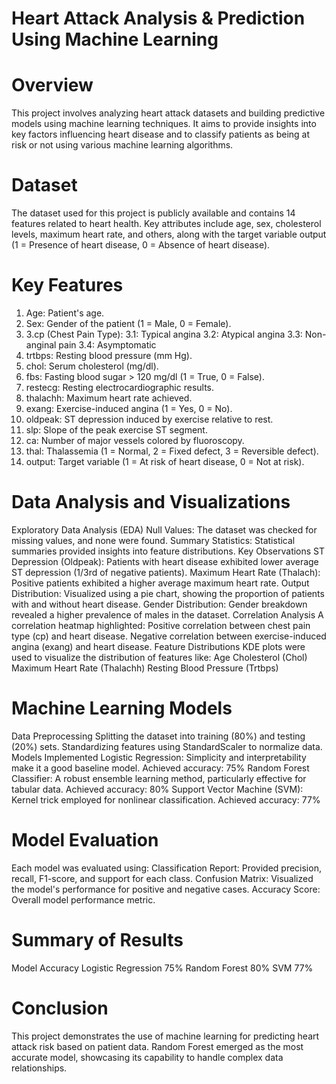 # Heart Attack Analysis & Prediction Using Machine Learning
# Overview
This project involves analyzing heart attack datasets and building predictive models using machine learning techniques. It aims to provide insights into key factors influencing heart disease and to classify patients as being at risk or not using various machine learning algorithms.

# Dataset
The dataset used for this project is publicly available and contains 14 features related to heart health. Key attributes include age, sex, cholesterol levels, maximum heart rate, and others, along with the target variable output (1 = Presence of heart disease, 0 = Absence of heart disease).

# Key Features
1. Age: Patient's age.
2. Sex: Gender of the patient (1 = Male, 0 = Female).
3. 3.cp (Chest Pain Type):
   3.1: Typical angina
   3.2: Atypical angina
   3.3: Non-anginal pain
   3.4: Asymptomatic
5. trtbps: Resting blood pressure (mm Hg).
6. chol: Serum cholesterol (mg/dl).
7. fbs: Fasting blood sugar > 120 mg/dl (1 = True, 0 = False).
8. restecg: Resting electrocardiographic results.
9. thalachh: Maximum heart rate achieved.
10. exang: Exercise-induced angina (1 = Yes, 0 = No).
11. oldpeak: ST depression induced by exercise relative to rest.
12. slp: Slope of the peak exercise ST segment.
13. ca: Number of major vessels colored by fluoroscopy.
14. thal: Thalassemia (1 = Normal, 2 = Fixed defect, 3 = Reversible defect).
15. output: Target variable (1 = At risk of heart disease, 0 = Not at risk).
# Data Analysis and Visualizations
Exploratory Data Analysis (EDA)
Null Values: The dataset was checked for missing values, and none were found.
Summary Statistics: Statistical summaries provided insights into feature distributions.
Key Observations
ST Depression (Oldpeak):
Patients with heart disease exhibited lower average ST depression (1/3rd of negative patients).
Maximum Heart Rate (Thalach):
Positive patients exhibited a higher average maximum heart rate.
Output Distribution:
Visualized using a pie chart, showing the proportion of patients with and without heart disease.
Gender Distribution:
Gender breakdown revealed a higher prevalence of males in the dataset.
Correlation Analysis
A correlation heatmap highlighted:
Positive correlation between chest pain type (cp) and heart disease.
Negative correlation between exercise-induced angina (exang) and heart disease.
Feature Distributions
KDE plots were used to visualize the distribution of features like:
Age
Cholesterol (Chol)
Maximum Heart Rate (Thalachh)
Resting Blood Pressure (Trtbps)
# Machine Learning Models
Data Preprocessing
Splitting the dataset into training (80%) and testing (20%) sets.
Standardizing features using StandardScaler to normalize data.
Models Implemented
Logistic Regression:
Simplicity and interpretability make it a good baseline model.
Achieved accuracy: 75%
Random Forest Classifier:
A robust ensemble learning method, particularly effective for tabular data.
Achieved accuracy: 80%
Support Vector Machine (SVM):
Kernel trick employed for nonlinear classification.
Achieved accuracy: 77%
# Model Evaluation
Each model was evaluated using:
Classification Report:
Provided precision, recall, F1-score, and support for each class.
Confusion Matrix:
Visualized the model's performance for positive and negative cases.
Accuracy Score:
Overall model performance metric.
# Summary of Results
Model	Accuracy
Logistic Regression	75%
Random Forest 80%
SVM	77%
# Conclusion
This project demonstrates the use of machine learning for predicting heart attack risk based on patient data. Random Forest emerged as the most accurate model, showcasing its capability to handle complex data relationships.
